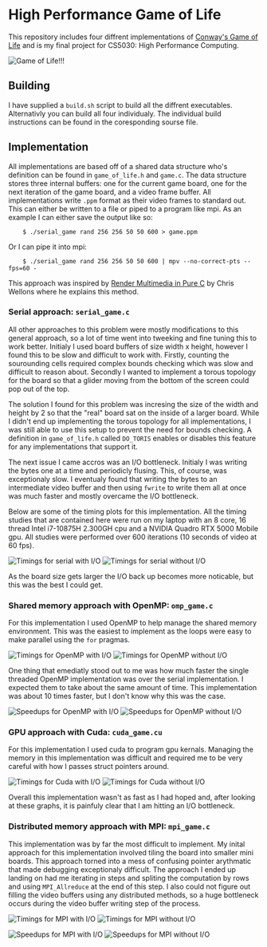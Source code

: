 # High Performance Game of Life
This repository includes four diffrent implementations of [Conway's Game of Life](https://en.wikipedia.org/wiki/Conway%27s_Game_of_Life) and is my final project for CS5030: High Performance Computing. 

![Game of Life!!!](media/game.gif)

## Building
I have supplied a `build.sh` script to build all the diffrent executables. Alternativly you can build all four individualy. The individual build instructions can be found in the coresponding sourse file.


## Implementation
All implementations are based off of a shared data structure who's definition can be found in `game_of_life.h` and `game.c`. The data structure stores three internal buffers: one for the current game board, one for the next iteration of the game board, and a video frame buffer. All implementations write `.ppm` format as their video frames to standard out. This can either be written to a file or piped to a program like mpi. As an example I can either save the output like so:

```
    $ ./serial_game rand 256 256 50 50 600 > game.ppm
```

Or I can pipe it into mpi:

```
    $ ./serial_game rand 256 256 50 50 600 | mpv --no-correct-pts --fps=60 -
```

This approach was inspired by [Render Multimedia in Pure C](https://nullprogram.com/blog/2017/11/03/) by Chris Wellons where he explains this method. 

### Serial approach: `serial_game.c`
All other approaches to this problem were mostly modifications to this general approach, so a lot of time went into tweeking and fine tuning this to work better. Initialy I used board buffers of size width x height, however I found this to be slow and difficult to work with. Firstly, counting the sourounding cells required complex bounds checking which was slow and difficult to reason about. Secondly I wanted to implement a torous topology for the board so that a glider moving from the bottom of the screen could pop out of the top. 

The solution I found for this problem was incresing the size of the width and height by 2 so that the "real" board sat on the inside of a larger board. While I didn't end up implementing the torous topology for all implementations, I was still able to use this setup to prevent the need for bounds checking. A definition in `game_of_life.h` called `DO_TORIS` enables or disables this feature for any implementations that support it.

The next issue I came accros was an I/O bottleneck. Initialy I was writing the bytes one at a time and periodicly flusing. This, of course, was exceptionaly slow. I eventualy found that writing the bytes to an intermediate video buffer and then using `fwrite` to write them all at once was much faster and mostly overcame the I/O bottleneck.

Below are some of the timing plots for this implementation. All the timing studies that are contained here were run on my laptop with an 8 core, 16 thread Intel i7-10875H 2.300GH cpu and a NVIDIA Quadro RTX 5000 Mobile gpu. All studies were performed over 600 iterations (10 seconds of video at 60 fps).

![Timings for serial with I/O](media/timing_serial.png)
![Timings for serial without I/O](media/timing_serial_no_io.png)

As the board size gets larger the I/O back up becomes more noticable, but this was the best I could get.

### Shared memory approach with OpenMP: `omp_game.c`
For this implementation I used OpenMP to help manage the shared memory environment. This was the easiest to implement as the loops were easy to make parallel using the `for` pragmas.

![Timings for OpenMP with I/O](media/timing_openmp.png)
![Timings for OpenMP without I/O](media/timing_openmp_no_io.png)

One thing that emediatly stood out to me was how much faster the single threaded OpenMP implementation was over the serial implementation. I expected them to take about the same amount of time. This implementation was about 10 times faster, but I don't know why this was the case.

![Speedups for OpenMP with I/O](media/speedup_openmp.png)
![Speedups for OpenMP without I/O](media/speedup_openmp_no_io.png)

### GPU approach with Cuda: `cuda_game.cu`
For this implementation I used cuda to program gpu kernals. Managing the memory in this implementation was difficult and required me to be very careful with how I passes struct pointers around.

![Timings for Cuda with I/O](media/timing_cuda.png)
![Timings for Cuda without I/O](media/timing_cuda_no_io.png)

Overall this implementation wasn't as fast as I had hoped and, after looking at these graphs, it is painfuly clear that I am hitting an I/O bottleneck. 

### Distributed memory approach with MPI: `mpi_game.c`

This implementation was by far the most difficult to implement. My inital approach for this implementation involved tiling the board into smaller mini boards. This approach torned into a mess of confusing pointer arythmatic that made debugging exceptionaly difficult. The approach I ended up landing on had me iterating in steps and spliting the computation by rows and using `MPI_Allreduce` at the end of this step. I also could not figure out filling the video buffers using any distributed methods, so a huge bottleneck occurs during the video buffer writing step of the process.

![Timings for MPI with I/O](media/timing_mpi.png)
![Timings for MPI without I/O](media/timing_mpi_no_io.png)

![Speedups for MPI with I/O](media/speedup_mpi.png)
![Speedups for MPI without I/O](media/speedup_mpi_no_io.png)
